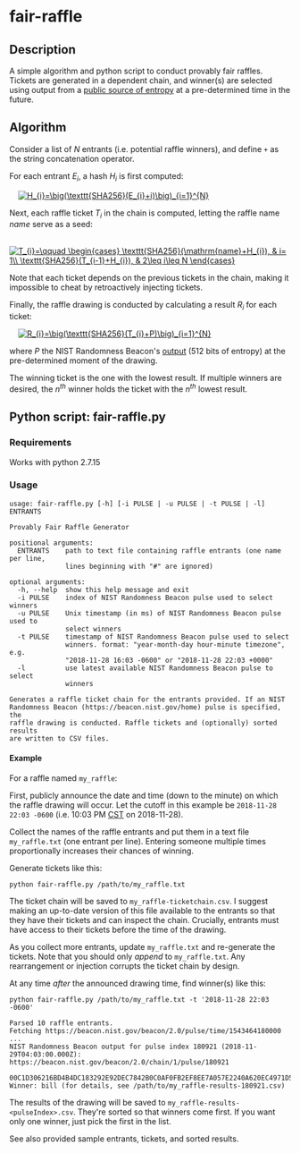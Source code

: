 # fair-raffle

## Description

A simple algorithm and python script to conduct provably fair raffles. Tickets are generated in a dependent chain, and winner(s) are selected using output from a [public source of entropy](https://www.nist.gov/programs-projects/nist-randomness-beacon) at a pre-determined time in the future.

## Algorithm

Consider a list of *N* entrants (i.e. potential raffle winners), and define `+` as the string concatenation operator.

For each entrant *E<sub>i</sub>*, a hash *H<sub>i</sub>* is first computed:

&nbsp;&nbsp;&nbsp;&nbsp;<a href="https://www.codecogs.com/eqnedit.php?latex=H_{i}=\big(\texttt{SHA256}(E_{i}&plus;i)\big)_{i=1}^{N}" target="_blank"><img src="https://latex.codecogs.com/gif.latex?H_{i}=\big(\texttt{SHA256}(E_{i}&plus;i)\big)_{i=1}^{N}" title="H_{i}=\big(\texttt{SHA256}(E_{i}+i)\big)_{i=1}^{N}" /></a>

Next, each raffle ticket *T<sub>i</sub>* in the chain is computed, letting the raffle name *name* serve as a seed:

&nbsp;&nbsp;&nbsp;&nbsp;<a href="https://www.codecogs.com/eqnedit.php?latex=T_{i}=\qquad&space;\begin{cases}&space;\texttt{SHA256}(\mathrm{name}&plus;H_{i}),&space;&&space;i=&space;1\\&space;\texttt{SHA256}(T_{i-1}&plus;H_{i}),&space;&&space;2\leq&space;i\leq&space;N&space;\end{cases}" target="_blank"><img src="https://latex.codecogs.com/gif.latex?T_{i}=\qquad&space;\begin{cases}&space;\texttt{SHA256}(\mathrm{name}&plus;H_{i}),&space;&&space;i=&space;1\\&space;\texttt{SHA256}(T_{i-1}&plus;H_{i}),&space;&&space;2\leq&space;i\leq&space;N&space;\end{cases}" title="T_{i}=\qquad \begin{cases} \texttt{SHA256}(\mathrm{name}+H_{i}), & i= 1\\ \texttt{SHA256}(T_{i-1}+H_{i}), & 2\leq i\leq N \end{cases}" /></a>

Note that each ticket depends on the previous tickets in the chain, making it impossible to cheat by retroactively injecting tickets. 

Finally, the raffle drawing is conducted by calculating a result *R<sub>i</sub>* for each ticket:

&nbsp;&nbsp;&nbsp;&nbsp;<a href="https://www.codecogs.com/eqnedit.php?latex=R_{i}=\big(\texttt{SHA256}(T_{i}&plus;P)\big)_{i=1}^{N}" target="_blank"><img src="https://latex.codecogs.com/gif.latex?R_{i}=\big(\texttt{SHA256}(T_{i}&plus;P)\big)_{i=1}^{N}" title="R_{i}=\big(\texttt{SHA256}(T_{i}+P)\big)_{i=1}^{N}" /></a>

where *P* the NIST Randomness Beacon's [output](https://beacon.nist.gov/home) (512 bits of entropy) at the pre-determined moment of the drawing.

The winning ticket is the one with the lowest result. If multiple winners are desired, the *n<sup>th</sup>* winner holds the ticket with the *n<sup>th</sup>* lowest result.

## Python script: fair-raffle.py

### Requirements

Works with python 2.7.15

### Usage


```
usage: fair-raffle.py [-h] [-i PULSE | -u PULSE | -t PULSE | -l] ENTRANTS

Provably Fair Raffle Generator

positional arguments:
  ENTRANTS    path to text file containing raffle entrants (one name per line,
              lines beginning with "#" are ignored)

optional arguments:
  -h, --help  show this help message and exit
  -i PULSE    index of NIST Randomness Beacon pulse used to select winners
  -u PULSE    Unix timestamp (in ms) of NIST Randomness Beacon pulse used to
              select winners
  -t PULSE    timestamp of NIST Randomness Beacon pulse used to select
              winners. format: "year-month-day hour-minute timezone", e.g.
              "2018-11-28 16:03 -0600" or "2018-11-28 22:03 +0000"
  -l          use latest available NIST Randomness Beacon pulse to select
              winners

Generates a raffle ticket chain for the entrants provided. If an NIST
Randomness Beacon (https://beacon.nist.gov/home) pulse is specified, the
raffle drawing is conducted. Raffle tickets and (optionally) sorted results
are written to CSV files.
```

#### Example

For a raffle named `my_raffle`:

First, publicly announce the date and time (down to the minute) on which the raffle drawing will occur. Let the cutoff in this example be `2018-11-28 22:03 -0600` (i.e. 10:03 PM [CST](https://en.wikipedia.org/wiki/UTC%E2%88%9206:00) on 2018-11-28).

Collect the names of the raffle entrants and put them in a text file `my_raffle.txt` (one entrant per line). Entering someone multiple times proportionally increases their chances of winning.

Generate tickets like this:

    python fair-raffle.py /path/to/my_raffle.txt

The ticket chain will be saved to `my_raffle-ticketchain.csv`. I suggest making an up-to-date version of this file available to the entrants so that they have their tickets and can inspect the chain. Crucially, entrants must have access to their tickets before the time of the drawing.

As you collect more entrants, update `my_raffle.txt` and re-generate the tickets. Note that you should only *append* to `my_raffle.txt`. Any rearrangement or injection corrupts the ticket chain by design.

At any time *after* the announced drawing time, find winner(s) like this:

```
python fair-raffle.py /path/to/my_raffle.txt -t '2018-11-28 22:03 -0600'

Parsed 10 raffle entrants.
Fetching https://beacon.nist.gov/beacon/2.0/pulse/time/1543464180000 ...
NIST Randomness Beacon output for pulse index 180921 (2018-11-29T04:03:00.000Z): https://beacon.nist.gov/beacon/2.0/chain/1/pulse/180921
  00C1D306216BD4B4DC183292E92DEC7842B0C0AF0FB2EF8EE7A057E2240A620EC4971D579A69DABCB134850C1C62B4D0C25EEEED68E83B2BC4FB091BEBE7D176
Winner: bill (for details, see /path/to/my_raffle-results-180921.csv)
```

The results of the drawing will be saved to `my_raffle-results-<pulseIndex>.csv`. They're sorted so that winners come first. If you want only one winner, just pick the first in the list.

See also provided sample entrants, tickets, and sorted results.
